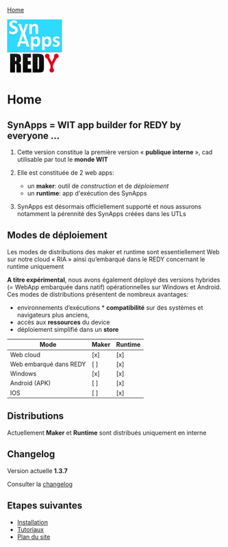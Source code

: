 [Home](sitemap.md)

![SynApps](assets/LogoSynApps128.png)

# Home

## SynApps = WIT app builder for REDY by everyone ...

1. Cette version constitue la première version « **publique interne** », cad utilisable par tout le **monde WIT**

2. Elle est constituée de 2 web apps: 
    * un **maker**: outil de *construction* et de *déploiement*
    * un **runtime**: app d'exécution des SynApps

3. SynApps est désormais officiellement supporté et nous assurons notamment la pérennité des SynApps créées dans les UTLs

## Modes de déploiement

Les modes de distributions des maker et runtime sont essentiellement Web sur notre cloud « RIA » ainsi qu’embarqué dans le REDY concernant le runtime uniquement

**A titre expérimental**, nous avons également déployé des versions hybrides (= WebApp embarquée dans natif) opérationnelles sur Windows et Android. 
Ces modes de distributions présentent de nombreux avantages: 
* environnements d’exécutions * **compatibilité** sur des systèmes et navigateurs plus anciens, 
* accès aux **ressources** du device
* déploiement simplifié dans un **store**

| Mode                            | Maker | Runtime |
|---------------------------------|-------|---------|
| Web cloud                       |  [x]  |   [x]   |
| Web embarqué dans REDY          |  [ ]  |   [x]   |
| Windows                         |  [x]  |   [x]   |
| Android (APK)                   |  [ ]  |   [x]   |
| IOS                             |  [ ]  |   [x]   |

## Distributions

Actuellement **Maker** et **Runtime** sont distribués uniquement en interne

## Changelog

Version actuelle **1.3.7**

Consulter la [changelog](changelog.md)

## Etapes suivantes

* [Installation](install.md)
* [Tutoriaux](tutos/index.md)
* [Plan du site](sitemap.md)
